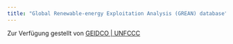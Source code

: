 ```yaml
---
title: "Global Renewable-energy Exploitation Analysis (GREAN) database"
---
```


Zur Verfügung gestellt von [GEIDCO | UNFCCC](https://unfccc.int/about-us/partnerships/unfccc-partners/geidco "GEIDCO | UNFCCC")